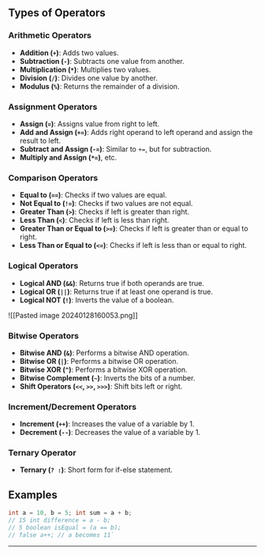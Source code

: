 ## Types of Operators

### Arithmetic Operators

- **Addition (`+`)**: Adds two values.
- **Subtraction (`-`)**: Subtracts one value from another.
- **Multiplication (`*`)**: Multiplies two values.
- **Division (`/`)**: Divides one value by another.
- **Modulus (`%`)**: Returns the remainder of a division.

### Assignment Operators

- **Assign (`=`)**: Assigns value from right to left.
- **Add and Assign (`+=`)**: Adds right operand to left operand and assign the result to left.
- **Subtract and Assign (`-=`)**: Similar to `+=`, but for subtraction.
- **Multiply and Assign (`*=`)**, etc.

### Comparison Operators

- **Equal to (`==`)**: Checks if two values are equal.
- **Not Equal to (`!=`)**: Checks if two values are not equal.
- **Greater Than (`>`)**: Checks if left is greater than right.
- **Less Than (`<`)**: Checks if left is less than right.
- **Greater Than or Equal to (`>=`)**: Checks if left is greater than or equal to right.
- **Less Than or Equal to (`<=`)**: Checks if left is less than or equal to right.

### Logical Operators

- **Logical AND (`&&`)**: Returns true if both operands are true.
- **Logical OR (`||`)**: Returns true if at least one operand is true.
- **Logical NOT (`!`)**: Inverts the value of a boolean.

![[Pasted image 20240128160053.png]]
### Bitwise Operators

- **Bitwise AND (`&`)**: Performs a bitwise AND operation.
- **Bitwise OR (`|`)**: Performs a bitwise OR operation.
- **Bitwise XOR (`^`)**: Performs a bitwise XOR operation.
- **Bitwise Complement (`~`)**: Inverts the bits of a number.
- **Shift Operators (`<<`, `>>`, `>>>`)**: Shift bits left or right.

### Increment/Decrement Operators

- **Increment (`++`)**: Increases the value of a variable by 1.
- **Decrement (`--`)**: Decreases the value of a variable by 1.

### Ternary Operator

- **Ternary (`? :`)**: Short form for if-else statement.

## Examples
```java
int a = 10, b = 5; int sum = a + b; 
// 15 int difference = a - b; 
// 5 boolean isEqual = (a == b); 
// false a++; // a becomes 11`
```

---

